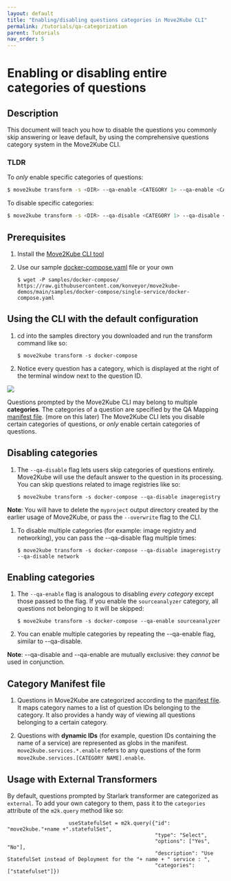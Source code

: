 ```yaml
---
layout: default
title: "Enabling/disabling questions categories in Move2Kube CLI"
permalink: /tutorials/qa-categorization
parent: Tutorials
nav_order: 5
---
```


# Enabling or disabling entire categories of questions

## Description

This document will teach you how to disable the questions you commonly skip answering or leave default, by using the comprehensive questions category system in the Move2Kube CLI.

### TLDR

To *only* enable specific categories of questions:
```bash
$ move2kube transform -s <DIR> --qa-enable <CATEGORY 1> --qa-enable <CATEGORY 2>...
```

To disable specific categories:
```bash
$ move2kube transform -s <DIR> --qa-disable <CATEGORY 1> --qa-disable <CATEGORY 2>...
```

## Prerequisites

1. Install the [Move2Kube CLI tool](https://move2kube.konveyor.io/installation/cli)

1. Use our sample [docker-compose.yaml](https://raw.githubusercontent.com/konveyor/move2kube-demos/main/samples/docker-compose/single-service/docker-compose.yaml) file or your own

   ```console
   $ wget -P samples/docker-compose/ https://raw.githubusercontent.com/konveyor/move2kube-demos/main/samples/docker-compose/single-service/docker-compose.yaml
   ```

## Using the CLI with the default configuration

1. cd into the samples directory you downloaded and run the transform command like so:

    ```console
    $ move2kube transform -s docker-compose
    ```

1. Notice every question has a category, which is displayed at the right of the terminal window next to the question ID.

<img src="{{ site.baseurl }}/assets/images/m2k-qa-category.png"/>

Questions prompted by the Move2Kube CLI may belong to multiple **categories**. The categories of a question are specified by the QA Mapping [manifest file](https://raw.githubusercontent.com/konveyor/move2kube/efd1bdcccbd921457b09e21f1bd9a1b39bd7b06d/assets/built-in/qa/qamappings.yaml). (more on this later)
The Move2Kube CLI lets you disable certain categories of questions, or *only* enable certain categories of questions.

## Disabling categories

1. The `--qa-disable` flag lets users skip categories of questions entirely. Move2Kube will use the default answer to the question in its processing. You can skip questions related to image registries like so:

    ```console
    $ move2kube transform -s docker-compose --qa-disable imageregistry
    ```

**Note**: You will have to delete the `myproject` output directory created by the earlier usage of Move2Kube, or pass the `--overwrite` flag to the CLI.

1. To disable multiple categories (for example: image registry and networking), you can pass the --qa-disable flag multiple times:

    ```console
    $ move2kube transform -s docker-compose --qa-disable imageregistry --qa-disable network
    ```

## Enabling categories

1. The `--qa-enable` flag is analogous to disabling *every category* except those passed to the flag. If you enable the `sourceanalyzer` category, all questions not belonging to it will be skipped:

    ```console
    $ move2kube transform -s docker-compose --qa-enable sourceanalyzer
    ```

1. You can enable multiple categories by repeating the --qa-enable flag, similar to --qa-disable.

**Note**: --qa-disable and --qa-enable are mutually exclusive: they *cannot* be used in conjunction.

## Category Manifest file

1. Questions in Move2Kube are categorized according to the [manifest file](https://raw.githubusercontent.com/konveyor/move2kube/efd1bdcccbd921457b09e21f1bd9a1b39bd7b06d/assets/built-in/qa/qamappings.yaml). It maps category names to a list of question IDs belonging to the category. It also provides a handy way of viewing all questions belonging to a certain category.

1. Questions with **dynamic IDs** (for example, question IDs containing the name of a service) are represented as globs in the manifest. `move2kube.services.*.enable` refers to any questions of the form `move2kube.services.[CATEGORY NAME].enable`.

## Usage with External Transformers

By default, questions prompted by Starlark transformer are categorized as `external`. To add your own category to them, pass it to the `categories` attribute of the `m2k.query` method like so:

```
                    useStatefulSet = m2k.query({"id": "move2kube."+name +".statefulSet",
                                                "type": "Select",
                                                "options": ["Yes", "No"],
                                                "description": "Use StatefulSet instead of Deployment for the "+ name + " service : ",
                                                "categories": ["statefulset"]})

```